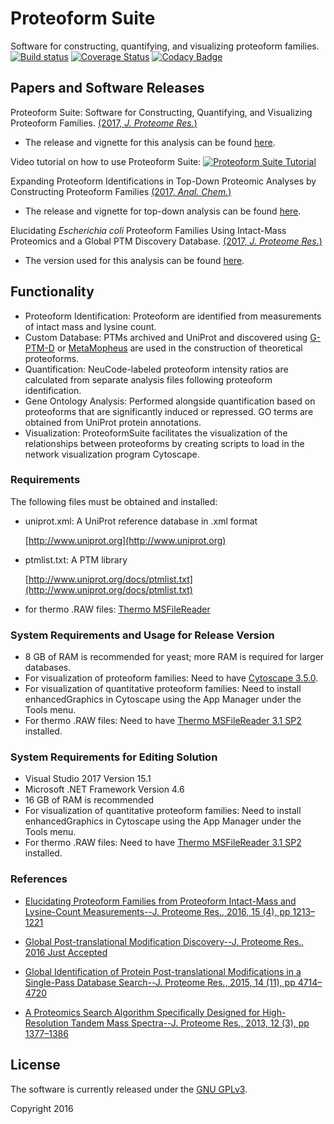 # Proteoform Suite
Software for constructing, quantifying, and visualizing proteoform families.
[![Build status](https://ci.appveyor.com/api/projects/status/0r09noqpa7j3687h/branch/master?svg=true)](https://ci.appveyor.com/project/smith-chem-wisc/proteoformsuite/branch/master)
[![Coverage Status](https://coveralls.io/repos/github/smith-chem-wisc/proteoform-suite/badge.svg?branch=master)](https://coveralls.io/github/smith-chem-wisc/proteoform-suite?branch=master)
[![Codacy Badge](https://api.codacy.com/project/badge/Grade/932cdbf7f3694271bb03abb5dbba036c)](https://www.codacy.com/app/acesnik/ProteoformSuite?utm_source=github.com&amp;utm_medium=referral&amp;utm_content=smith-chem-wisc/ProteoformSuite&amp;utm_campaign=Badge_Grade)

## Papers and Software Releases

Proteoform Suite: Software for Constructing, Quantifying, and Visualizing Proteoform Families. [(2017, _J. Proteome Res._)](http://pubs.acs.org/doi/10.1021/acs.jproteome.7b00685)

* The release and vignette for this analysis can be found [here](https://github.com/smith-chem-wisc/ProteoformSuite/releases/tag/0.2.8).

Video tutorial on how to use Proteoform Suite:
[![Proteoform Suite Tutorial](https://img.youtube.com/vi/P17Y_aNYbAM/0.jpg)](https://youtu.be/P17Y_aNYbAM)

Expanding Proteoform Identifications in Top-Down Proteomic Analyses by Constructing Proteoform Families [(2017, _Anal. Chem._)](http://pubs.acs.org/doi/abs/10.1021/acs.analchem.7b04221)
* The release and vignette for top-down analysis can be found [here](https://github.com/smith-chem-wisc/ProteoformSuite/releases/tag/0.3.0).

Elucidating _Escherichia coli_ Proteoform Families Using Intact-Mass Proteomics and a Global PTM Discovery Database. [(2017, _J. Proteome Res._)](http://pubs.acs.org/doi/abs/10.1021/acs.jproteome.7b00516)
* The version used for this analysis can be found [here](https://github.com/smith-chem-wisc/ProteoformSuite/releases/tag/0.1.12).

## Functionality
* Proteoform Identification: Proteoform are identified from measurements of intact mass and lysine count.
* Custom Database: PTMs archived and UniProt and discovered using [G-PTM-D](https://github.com/smith-chem-wisc/gptmd) or [MetaMopheus](https://github.com/smith-chem-wisc/MetaMorpheus) are used in the construction of theoretical proteoforms.
* Quantification: NeuCode-labeled proteoform intensity ratios are calculated from separate analysis files following proteoform identification.
* Gene Ontology Analysis: Performed alongside quantification based on proteoforms that are significantly induced or repressed. GO terms are obtained from UniProt protein annotations.
* Visualization: ProteoformSuite facilitates the visualization of the relationships between proteoforms by creating scripts to load in the network visualization program Cytoscape. 

### Requirements

The following files must be obtained and installed:

* uniprot.xml: A UniProt reference database in .xml format

  [http://www.uniprot.org](http://www.uniprot.org)

* ptmlist.txt: A PTM library
 
  [http://www.uniprot.org/docs/ptmlist.txt](http://www.uniprot.org/docs/ptmlist.txt) 

* for thermo .RAW files: [Thermo MSFileReader](https://thermo.flexnetoperations.com/control/thmo/search?query=MSFileReader)

### System Requirements and Usage for Release Version
- 8 GB of RAM is recommended for yeast; more RAM is required for larger databases.
- For visualization of proteoform families: Need to have [Cytoscape 3.5.0](http://cytoscape.org/).
- For visualization of quantitative proteoform families: Need to install enhancedGraphics in Cytoscape using the App Manager under the Tools menu. 
- For thermo .RAW files: Need to have [Thermo MSFileReader 3.1 SP2](https://thermo.flexnetoperations.com/control/thmo/search?query=MSFileReader) installed.

### System Requirements for Editing Solution
- Visual Studio 2017 Version 15.1
- Microsoft .NET Framework Version 4.6
- 16 GB of RAM is recommended
- For visualization of quantitative proteoform families: Need to install enhancedGraphics in Cytoscape using the App Manager under the Tools menu. 
- For thermo .RAW files: Need to have [Thermo MSFileReader 3.1 SP2](https://thermo.flexnetoperations.com/control/thmo/search?query=MSFileReader) installed.

### References

* [Elucidating Proteoform Families from Proteoform Intact-Mass and Lysine-Count Measurements--J. Proteome Res., 2016, 15 (4), pp 1213–1221](http://pubs.acs.org/doi/abs/10.1021/acs.jproteome.5b01090)

* [Global Post-translational Modification Discovery--J. Proteome Res., 2016 Just Accepted](http://pubs.acs.org/doi/abs/10.1021/acs.jproteome.6b00034)

* [Global Identification of Protein Post-translational Modifications in a Single-Pass Database Search--J. Proteome Res., 2015, 14 (11), pp 4714–4720](http://pubs.acs.org/doi/abs/10.1021/acs.jproteome.5b00599)

* [A Proteomics Search Algorithm Specifically Designed for High-Resolution Tandem Mass Spectra--J. Proteome Res., 2013, 12 (3), pp 1377–1386](http://pubs.acs.org/doi/abs/10.1021/pr301024c)

## License

The software is currently released under the [GNU GPLv3](http://www.gnu.org/licenses/gpl.txt).

Copyright 2016
